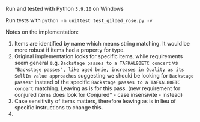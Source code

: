 Run and tested with Python `3.9.10` on Windows

Run tests with `python -m unittest test_gilded_rose.py -v`

Notes on the implementation:
1. Items are identified by name which means string matching. It would be more robust if items had a property for type.
1. Original implementation looks for specific items, while requirements seem general e.g. `Backstage passes to a TAFKAL80ETC concert` vs `"Backstage passes", like aged brie, increases in Quality as its SellIn value approaches` suggesting we should be looking for `Backstage passes*` instead of the specific `Backstage passes to a TAFKAL80ETC concert` matching. Leaving as is for this pass. (new requirement for conjured items does look for Conjured* - case insensivite - instead)
1. Case sensitivity of items matters, therefore leaving as is in lieu of specific instructions to change this.
1. 